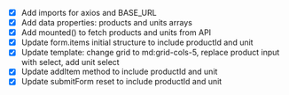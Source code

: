 - [x] Add imports for axios and BASE_URL
- [x] Add data properties: products and units arrays
- [x] Add mounted() to fetch products and units from API
- [x] Update form.items initial structure to include productId and unit
- [x] Update template: change grid to md:grid-cols-5, replace product input with select, add unit select
- [x] Update addItem method to include productId and unit
- [x] Update submitForm reset to include productId and unit
